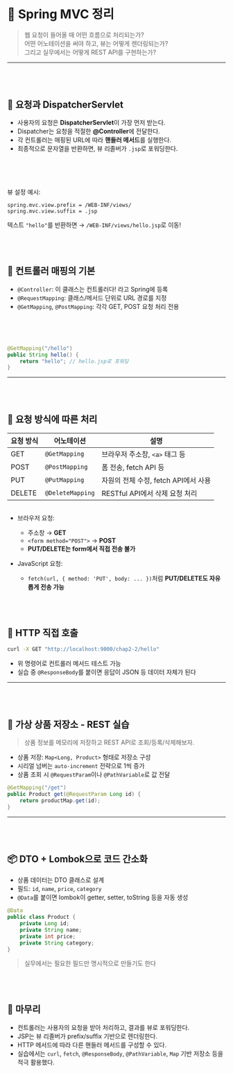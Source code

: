 
# 🌱 Spring MVC 정리

> 웹 요청이 들어올 때 어떤 흐름으로 처리되는가?  
> 어떤 어노테이션을 써야 하고, 뷰는 어떻게 렌더링되는가?  
> 그리고 실무에서는 어떻게 REST API를 구현하는가?

---

<div style="margin-top:80px;"></div>

## 🐽 요청과 DispatcherServlet

- 사용자의 요청은 **DispatcherServlet**이 가장 먼저 받는다.
- Dispatcher는 요청을 적절한 **@Controller**에 전달한다.
- 각 컨트롤러는 매핑된 URL에 따라 **핸들러 메서드**를 실행한다.
- 최종적으로 문자열을 반환하면, 뷰 리졸버가 `.jsp`로 포워딩한다.

<div style="margin-top:80px;"></div>

뷰 설정 예시:

```properties
spring.mvc.view.prefix = /WEB-INF/views/
spring.mvc.view.suffix = .jsp
````

텍스트 `"hello"`를 반환하면 → `/WEB-INF/views/hello.jsp`로 이동!




<div style="margin-top:80px;"></div>


## 🤩 컨트롤러 매핑의 기본

* `@Controller`: 이 클래스는 컨트롤러다! 라고 Spring에 등록
* `@RequestMapping`: 클래스/메서드 단위로 URL 경로를 지정
* `@GetMapping`, `@PostMapping`: 각각 GET, POST 요청 처리 전용

<div style="margin-top:80px;"></div>

```java
@GetMapping("/hello")
public String hello() {
    return "hello"; // hello.jsp로 포워딩
}
```

---


<div style="margin-top:80px;"></div>

## 🔁 요청 방식에 따른 처리

| 요청 방식  | 어노테이션            | 설명                        |
| ------ | ---------------- | ------------------------- |
| GET    | `@GetMapping`    | 브라우저 주소창, `<a>` 태그 등      |
| POST   | `@PostMapping`   | 폼 전송, fetch API 등         |
| PUT    | `@PutMapping`    | 자원의 전체 수정, fetch API에서 사용 |
| DELETE | `@DeleteMapping` | RESTful API에서 삭제 요청 처리    |


<div style="margin-top:30px;"></div>

* 브라우저 요청:

  * 주소창 → **GET**
  * `<form method="POST">` → **POST**
  * **PUT/DELETE는 form에서 직접 전송 불가**

* JavaScript 요청:

  * `fetch(url, { method: 'PUT', body: ... })`처럼 **PUT/DELETE도 자유롭게 전송 가능**

  <div style="margin-top:80px;"></div>



## 📡 HTTP 직접 호출

```bash
curl -X GET "http://localhost:9000/chap2-2/hello"
```

* 위 명령어로 컨트롤러 메서드 테스트 가능
* 실습 중 `@ResponseBody`를 붙이면 응답이 JSON 등 데이터 자체가 된다

---

<div style="margin-top:80px;"></div>


## 📃 가상 상품 저장소 - REST 실습

> 상품 정보를 메모리에 저장하고 REST API로 조회/등록/삭제해보자.

* 상품 저장: `Map<Long, Product>` 형태로 저장소 구성
* 시리얼 넘버는 `auto-increment` 전략으로 1씩 증가
* 상품 조회 시 `@RequestParam`이나 `@PathVariable`로 값 전달



```java
@GetMapping("/get")
public Product get(@RequestParam Long id) {
    return productMap.get(id);
}
```

---


<div style="margin-top:80px;"></div>

## 📦 DTO + Lombok으로 코드 간소화

* 상품 데이터는 DTO 클래스로 설계
* 필드: `id`, `name`, `price`, `category`
* `@Data`를 붙이면 lombok이 getter, setter, toString 등을 자동 생성

```java
@Data
public class Product {
    private Long id;
    private String name;
    private int price;
    private String category;
}
```

> 실무에서는 필요한 필드만 명시적으로 만들기도 한다


<div style="margin-top:80px;"></div>



## 🧐 마무리

* 컨트롤러는 사용자의 요청을 받아 처리하고, 결과를 뷰로 포워딩한다.
* JSP는 뷰 리졸버가 prefix/suffix 기반으로 렌더링한다.
* HTTP 메서드에 따라 다른 핸들러 메서드를 구성할 수 있다.
* 실습에서는 `curl`, `fetch`, `@ResponseBody`, `@PathVariable`, `Map` 기반 저장소 등을 적극 활용했다.

